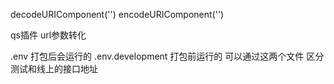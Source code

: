 <!-- 转码 -->
decodeURIComponent('')
encodeURIComponent('')

qs插件 url参数转化

.env 打包后会运行的
.env.development 打包前运行的
可以通过这两个文件 区分测试和线上的接口地址

